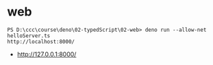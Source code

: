 # web

```
PS D:\ccc\course\deno\02-typedScript\02-web> deno run --allow-net helloServer.ts
http://localhost:8000/
```


* http://127.0.0.1:8000/
